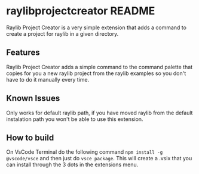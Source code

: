 # raylibprojectcreator README

Raylib Project Creator is a very simple extension that adds a command to create a project for raylib in a given directory.

## Features

Raylib Project Creator adds a simple command to the command palette that copies for you a new raylib project from the raylib examples so
you don't have to do it manually every time.

## Known Issues

Only works for default raylib path, if you have moved raylib from the default instalation path you won't be able to use this extension.


## How to build

On VsCode Terminal do the following command ```npm install -g @vscode/vsce``` and then just do ```vsce package```. This will create a .vsix that you can install
through the 3 dots in the extensions menu.